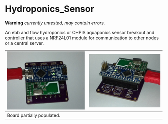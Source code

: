 Hydroponics_Sensor
==================

**Warning** _currently untested, may contain errors._

An ebb and flow hydroponics or CHPIS aquaponics sensor breakout and controller that uses a NRF24L01 module for communication to other nodes or a central server.

|![image1]|![image2]|
|---|---|
|Board partially populated.||

[image1]: pic-1.JPG "Arduino nano and 10 pin NRF24L01 module"
[image2]: pic-2.JPG "Arduino nano and 10 pin NRF24L01 module"
